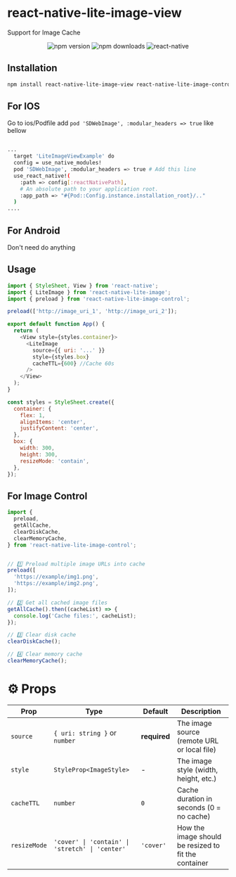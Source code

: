 # react-native-lite-image-view

Support for Image Cache

<p align="center">
  <img src="https://img.shields.io/npm/v/react-native-lite-image?color=green" alt="npm version" />
  <img src="https://img.shields.io/npm/dm/react-native-lite-image" alt="npm downloads" />
  <img src="https://img.shields.io/badge/react--native-0.70+-blue" alt="react-native" />
</p>

## Installation

```sh
npm install react-native-lite-image-view react-native-lite-image-control
```

## For IOS

Go to ios/Podfile add `pod 'SDWebImage', :modular_headers => true` like bellow

```sh

...
  target 'LiteImageViewExample' do
  config = use_native_modules!
  pod 'SDWebImage', :modular_headers => true # Add this line
  use_react_native!(
    :path => config[:reactNativePath],
    # An absolute path to your application root.
    :app_path => "#{Pod::Config.instance.installation_root}/.."
  )
....

```

## For Android

Don't need do anything

## Usage

```js
import { StyleSheet, View } from 'react-native';
import { LiteImage } from 'react-native-lite-image';
import { preload } from 'react-native-lite-image-control';

preload(['http://image_uri_1', 'http://image_uri_2']);

export default function App() {
  return (
    <View style={styles.container}>
      <LiteImage
        source={{ uri: '...' }}
        style={styles.box}
        cacheTTL={600} //Cache 60s
      />
    </View>
  );
}

const styles = StyleSheet.create({
  container: {
    flex: 1,
    alignItems: 'center',
    justifyContent: 'center',
  },
  box: {
    width: 300,
    height: 300,
    resizeMode: 'contain',
  },
});
```

## For Image Control
```js
import {
  preload,
  getAllCache,
  clearDiskCache,
  clearMemoryCache,
} from 'react-native-lite-image-control';


// 1️⃣ Preload multiple image URLs into cache
preload([
  'https://example/img1.png',
  'https://example/img2.png',
]);

// 2️⃣ Get all cached image files
getAllCache().then((cacheList) => {
  console.log('Cache files:', cacheList);
});

// 3️⃣ Clear disk cache
clearDiskCache();

// 4️⃣ Clear memory cache
clearMemoryCache();

```
# ⚙️ Props

| Prop         | Type                                            | Default      | Description                                          |
| ------------ | ----------------------------------------------- | ------------ | ---------------------------------------------------- |
| `source`     | `{ uri: string }` or `number`                   | **required** | The image source (remote URL or local file)          |
| `style`      | `StyleProp<ImageStyle>`                         | -            | The image style (width, height, etc.)                |
| `cacheTTL`   | `number`                                        | `0`          | Cache duration in seconds (0 = no cache)             |
| `resizeMode` | `'cover' \| 'contain' \| 'stretch' \| 'center'` | `'cover'`    | How the image should be resized to fit the container |
